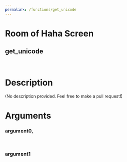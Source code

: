 ```yaml
---
permalink: /functions/get_unicode
---
```

# Room of Haha Screen  
## get_unicode  
&nbsp;  
# Description  
(No description provided. Feel free to make a pull request!) 
&nbsp;  
# Arguments
### argument0, 

&nbsp;  
### argument1

&nbsp;  


